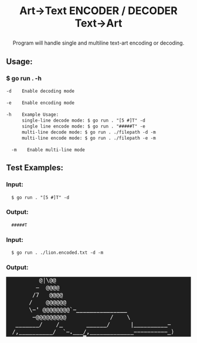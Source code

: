 # <p style="text-align: center;">Art->Text ENCODER / DECODER Text->Art</p>

    

<p style="text-align: center;">Program will handle single and multiline text-art encoding or decoding.</p> 



## Usage:

### $ go run . -h

    -d    Enable decoding mode
    
    -e    Enable encoding mode

    -h    Example Usage:
          single-line decode mode: $ go run . "[5 #]T" -d
          single line encode mode: $ go run . "#####T" -e
          multi-line decode mode: $ go run . ./filepath -d -m
          multi-line encode mode: $ go run . ./filepath -e -m
    
      -m    Enable multi-line mode

## Test Examples:

### Input: 
      $ go run . "[5 #]T" -d  

### Output:
      #####T

### Input:
      $ go run . ./lion.encoded.txt -d -m

### Output: 

  ![Reference Image](screenshots/Screenshot%202024-02-15%20at%2010.30.00.png)
  